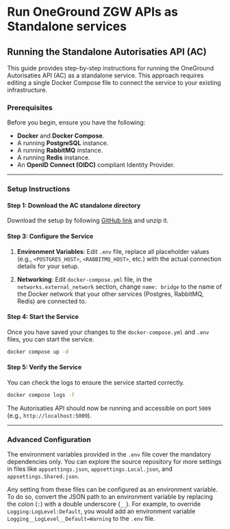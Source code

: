 # Run OneGround ZGW APIs as Standalone services

## Running the Standalone Autorisaties API (AC)

This guide provides step-by-step instructions for running the OneGround Autorisaties API (AC) as a standalone service. This approach requires editing a single Docker Compose file to connect the service to your existing infrastructure.

### Prerequisites

Before you begin, ensure you have the following:

* **Docker** and **Docker Compose**.
* A running **PostgreSQL** instance.
* A running **RabbitMQ** instance.
* A running **Redis** instance.
* An **OpenID Connect (OIDC)** compliant Identity Provider.

---

### Setup Instructions

#### Step 1: Download the AC standalone directory

Download the setup by following [GitHub link](https://download-directory.github.io/?url=https%3A%2F%2Fgithub.com%2FOneGround%2FZGW-APIs%2Ftree%2Fmain%2Fgetting-started%2F%2Fdocker-compose%2F%2Fstandalone%2F%2FAC) and unzip it.

#### Step 3: Configure the Service

1. **Environment Variables**: Edit `.env` file, replace all placeholder values (e.g., `<POSTGRES_HOST>`, `<RABBITMQ_HOST>`, etc.) with the actual connection details for your setup.

2. **Networking**: Edit `docker-compose.yml` file, in the `networks.external_network` section, change `name: bridge` to the name of the Docker network that your other services (Postgres, RabbitMQ, Redis) are connected to.

#### Step 4: Start the Service

Once you have saved your changes to the `docker-compose.yml` and `.env` files, you can start the service.

```bash
docker compose up -d
```

#### Step 5: Verify the Service

You can check the logs to ensure the service started correctly.

```bash
docker compose logs -f
```

The Autorisaties API should now be running and accessible on port `5009` (e.g., `http://localhost:5009`).

---

### Advanced Configuration

The environment variables provided in the `.env` file cover the mandatory dependencies only. You can explore the source repository for more settings in files like `appsettings.json`, `appsettings.Local.json`, and `appsettings.Shared.json`.

Any setting from these files can be configured as an environment variable. To do so, convert the JSON path to an environment variable by replacing the colon (`:`) with a double underscore (`__`). For example, to override `Logging:LogLevel:Default`, you would add an environment variable `Logging__LogLevel__Default=Warning` to the `.env` file.

